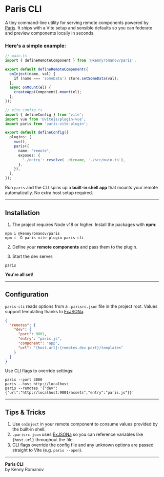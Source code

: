 # Paris CLI

A tiny command-line utility for serving remote components powered by [Paris](https://www.npmjs.com/package/@kennyromanov/paris). It ships with a Vite setup and sensible defaults so you can federate and preview components locally in seconds.

### Here's a simple example:

```ts
// main.ts
import { defineRemoteComponent } from '@kennyromanov/paris';

export default defineRemoteComponent({
  onInject(name, val) {
    if (name === 'someData') store.setSomeData(val);
  },
  async onMount(el) {
    createApp(Component).mount(el);
  },
});
```

```ts
// vite.config.ts
import { defineConfig } from 'vite';
import vue from '@vitejs/plugin-vue';
import paris from 'paris-vite-plugin';

export default defineConfig({
  plugins: [
    vue(),
    paris({
      name: 'remote',
      exposes: {
        './entry': resolve(__dirname, './src/main.ts'),
      },
    }),
  ],
});
```

Run `paris` and the CLI spins up a **built‑in shell app** that mounts your remote automatically. No extra host setup required.

---

## Installation

1. The project requires Node v18 or higher. Install the packages with **npm**:

```shell
npm i @kennyromanov/paris
npm i -D paris-vite-plugin paris-cli
```

2. Define your **remote components** and pass them to the plugin.

3. Start the dev server:

```shell
paris
```

**You're all set!**

---

## Configuration

`paris-cli` reads options from a `.parisrc.json` file in the project root. Values support templating thanks to [ExJSONa](https://www.npmjs.com/package/exjsona).

```json
{
  "remotes": {
    "dev": {
      "port": 9001,
      "entry": "paris.js",
      "component": "app",
      "url": "{host.url}:{remotes.dev.port}/templates"
    }
  }
}
```

Use CLI flags to override settings:

```shell
paris --port 3000
paris --host http://localhost
paris --remotes '{"dev":{"url":"http://localhost:9001/assets","entry":"paris.js"}}'
```

---

## Tips & Tricks

1. Use `onInject` in your remote component to consume values provided by the built‑in shell.
2. `.parisrc.json` uses [ExJSONa](https://www.npmjs.com/package/exjsona) so you can reference variables like `{host.url}` throughout the file.
3. CLI flags override the config file and any unknown options are passed straight to Vite (e.g. `paris --open`).

---

**Paris CLI**  
by Kenny Romanov

